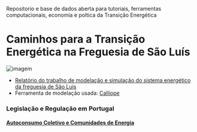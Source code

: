 
<!-- # Energy Commons -->
<!--  **Tools and Information Database for the science, engineering, economics and politics of the Energy Transition** -->

<!--Repository and open database for tutorials, computational tools, software implementions, technical documents, research papers, books and articles on the various aspects of the ongoing energy transition.-->

Repositorio e base de dados aberta para tutoriais, ferramentas computacionais, economia e poltica da Transição Energética


# Caminhos para a Transição Energética na Freguesia de São Luís

![imagem](DSCF6370.JPG "Transição energética em São Luis")


 <!--## The politics of Energy  -->

* [Relatório do trabalho de modelação e simulação do sistema energético da freguesia de São Luis](Relatório_SLuis_Final.pdf)
* Ferramenta de modelação usada: [Calliope](https://www.callio.pe/)

### Legislação e Regulação em Portugal

#### [Autoconsumo Coletivo e Comunidades de Energia](Law.md)


<!--## Science and Engineering-->

<!--## Software and Programming-->

